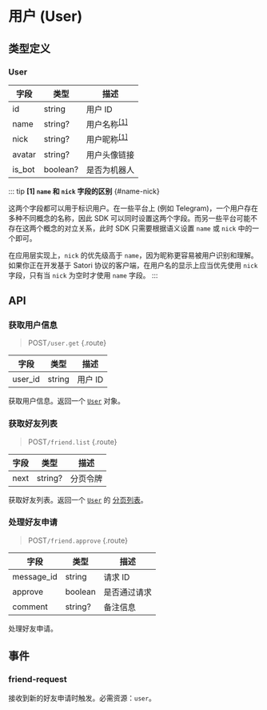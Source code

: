 # 用户 (User)

## 类型定义

### User

| 字段 | 类型 | 描述 |
| --- | --- | --- |
| id | string | 用户 ID |
| name | string? | 用户名称<sup>[[1]](#name-nick)</sup> |
| nick | string? | 用户昵称<sup>[[1]](#name-nick)</sup> |
| avatar | string? | 用户头像链接 |
| is_bot | boolean? | 是否为机器人 |

::: tip
**[1] `name` 和 `nick` 字段的区别** {#name-nick}

这两个字段都可以用于标识用户。在一些平台上 (例如 Telegram)，一个用户存在多种不同概念的名称，因此 SDK 可以同时设置这两个字段。而另一些平台可能不存在这两个概念的对立关系，此时 SDK 只需要根据语义设置 `name` 或 `nick` 中的一个即可。

在应用层实现上，`nick` 的优先级高于 `name`，因为昵称更容易被用户识别和理解。如果你正在开发基于 Satori 协议的客户端，在用户名的显示上应当优先使用 `nick` 字段，只有当 `nick` 为空时才使用 `name` 字段。
:::

## API

### 获取用户信息

> <badge>POST</badge>`/user.get` {.route}

| 字段 | 类型 | 描述 |
| --- | --- | --- |
| user_id | string | 用户 ID |

获取用户信息。返回一个 [`User`](#user) 对象。

### 获取好友列表

> <badge>POST</badge>`/friend.list` {.route}

| 字段 | 类型 | 描述 |
| --- | --- | --- |
| next | string? | 分页令牌 |

获取好友列表。返回一个 [`User`](#user) 的 [分页列表](../protocol/api.md#list)。

### 处理好友申请

> <badge>POST</badge>`/friend.approve` {.route}

| 字段 | 类型 | 描述 |
| --- | --- | --- |
| message_id | string | 请求 ID |
| approve | boolean | 是否通过请求 |
| comment | string? | 备注信息 |

处理好友申请。

## 事件

### friend-request

接收到新的好友申请时触发。必需资源：`user`。

